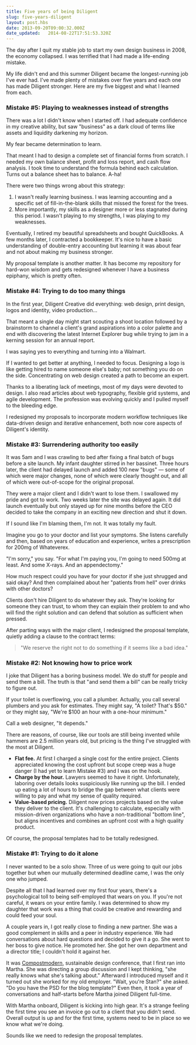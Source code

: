 ```yaml
---
title: Five years of being Diligent
slug: five-years-diligent
layout: post.hbs
date: 2013-09-20T09:00:32.000Z
date_updated:   2014-08-22T17:51:53.320Z
---
```


The day after I quit my stable job to start my own design business in 2008, the economy collapsed. I was terrified that I had made a life-ending mistake.

My life didn't end and this summer Diligent became the longest-running job I've ever had. I've made plenty of mistakes over five years and each one has made Diligent stronger. Here are my five biggest and what I learned from each.

### Mistake #5: Playing to weaknesses instead of strengths

There was a lot I didn't know when I started off. I had adequate confidence in my creative ability, but saw "business" as a dark cloud of terms like assets and liquidity darkening my horizon.

My fear became determination to learn.

That meant I had to design a complete set of financial forms from scratch. I needed my own balance sheet, profit and loss report, and cash flow analysis. I took time to understand the formula behind each calculation. Turns out a balance sheet has to balance. A-ha!

There were two things wrong about this strategy:

1.  I wasn't really learning business. I was learning accounting and a specific set of fill-in-the-blank skills that missed the forest for the trees.
2.  More importantly, my skills as a designer more or less stagnated during this period. I wasn't playing to my strengths, I was playing to my weaknesses.

Eventually, I retired my beautiful spreadsheets and bought QuickBooks. A few months later, I contracted a bookkeeper. It's nice to have a basic understanding of double-entry accounting but learning it was about fear and not about making my business stronger.

My proposal template is another matter. It has become my repository for hard-won wisdom and gets redesigned whenever I have a business epiphany, which is pretty often.

### Mistake #4: Trying to do too many things

In the first year, Diligent Creative did everything: web design, print design, logos and identity, video production...

That meant a single day might start scouting a shoot location followed by a brainstorm to channel a client's grand aspirations into a color palette and end with discovering the latest Internet Explorer bug while trying to jam in a kerning session for an annual report.

I was saying yes to everything and turning into a Walmart.

If I wanted to get better at anything, I needed to focus. Designing a logo is like getting hired to name someone else's baby; not something you do on the side. Concentrating on web design created a path to become an expert.

Thanks to a liberating lack of meetings, most of my days were devoted to design. I also read articles about web typography, flexible grid systems, and agile development. The profession was evolving quickly and I pulled myself to the bleeding edge.

I redesigned my proposals to incorporate modern workflow techniques like data-driven design and iterative enhancement, both now core aspects of Diligent's identity.

### Mistake #3: Surrendering authority too easily

It was 5am and I was crawling to bed after fixing a final batch of bugs before a site launch. My infant daughter stirred in her bassinet. Three hours later, the client had delayed launch and added 100 new "bugs" — some of which were major changes, none of which were clearly thought out, and all of which were out-of-scope for the original proposal.

They were a major client and I didn't want to lose them. I swallowed my pride and got to work. Two weeks later the site was delayed again. It did launch eventually but only stayed up for nine months before the CEO decided to take the company in an exciting new direction and shut it down.

If I sound like I'm blaming them, I'm not. It was totally my fault.

Imagine you go to your doctor and list your symptoms. She listens carefully and then, based on years of education and experience, writes a prescription for 200mg of Whateverex.

"I'm sorry," you say. "For what I'm paying you, I'm going to need 500mg at least. And some X-rays. And an appendectomy."

How much respect could you have for your doctor if she just shrugged and said okay? And then complained about her "patients from hell" over drinks with other doctors?

Clients don't hire Diligent to do whatever they ask. They're looking for someone they can trust, to whom they can explain their problem to and who will find the right solution and can defend that solution as sufficient when pressed.

After parting ways with the major client, I redesigned the proposal template, quietly adding a clause to the contract terms:

> "We reserve the right not to do something if it seems like a bad idea."

### Mistake #2: Not knowing how to price work

I joke that Diligent has a boring business model. We do stuff for people and send them a bill. The truth is that "and send them a bill" can be really tricky to figure out.

If your toilet is overflowing, you call a plumber. Actually, you call several plumbers and you ask for estimates. They might say, "A toilet? That's $50." or they might say, "We're $100 an hour with a one-hour minimum."

Call a web designer, "It depends."

There are reasons, of course, like our tools are still being invented while hammers are 2.5 million years old, but pricing is the thing I've struggled with the most at Diligent.

*   **Flat fee.** At first I charged a single cost for the entire project. Clients appreciated knowing the cost upfront but scope creep was a huge danger (I had yet to learn Mistake #3) and I was on the hook.
*   **Charge by the hour.** Lawyers seemed to have it right. Unfortunately, laboring over details looks suspiciously like running up the bill. I ended up eating a lot of hours to bridge the gap between what clients were willing to pay and what my sense of quality required.
*   **Value-based pricing.** Diligent now prices projects based on the value they deliver to the client. It's challenging to calculate, especially with mission-driven organizations who have a non-traditional "bottom line", but aligns incentives and combines an upfront cost with a high quality product.

Of course, the proposal templates had to be totally redesigned.

### Mistake #1: Trying to do it alone

I never wanted to be a solo show. Three of us were going to quit our jobs together but when our mutually determined deadline came, I was the only one who jumped.

Despite all that I had learned over my first four years, there's a psychological toll to being self-employed that wears on you. If you're not careful, it wears on your entire family. I was determined to show my daughter that work was a thing that could be creative and rewarding and could feed your soul.

A couple years in, I got really close to finding a new partner. She was a good complement in skills and a peer in industry experience. We had conversations about hard questions and decided to give it a go. She went to her boss to give notice. He promoted her. She got her own department and a director title; I couldn't hold it against her.

It was [Compostmodern](http://compostmodern.org/), sustainable design conference, that I first ran into Martha. She was directing a group discussion and I kept thinking, "she really knows what she's talking about." Afterward I introduced myself and it turned out she worked for my old employer. "Wait, you're Stan?" she asked. "Do you have the PSD for the blog template?" Even then, it took a year of conversations and half-starts before Martha joined Diligent full-time.

With Martha onboard, Diligent is kicking into high gear. It's a strange feeling the first time you see an invoice go out to a client that you didn't send. Overall output is up and for the first time, systems need to be in place so we know what we're doing.

Sounds like we need to redesign the proposal templates.
